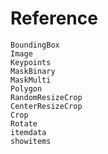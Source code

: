 # Reference
```@docs
BoundingBox
Image
Keypoints
MaskBinary
MaskMulti
Polygon
RandomResizeCrop
CenterResizeCrop
Crop
Rotate
itemdata
showitems
```
